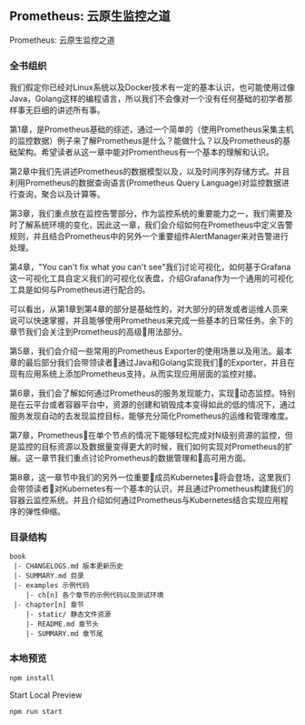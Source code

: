 ## Prometheus: 云原生监控之道

Prometheus: 云原生监控之道

### 全书组织

我们假定你已经对Linux系统以及Docker技术有一定的基本认识，也可能使用过像Java，Golang这样的编程语言，所以我们不会像对一个没有任何基础的初学者那样事无巨细的讲述所有事。

第1章，是Prometheus基础的综述，通过一个简单的（使用Prometheus采集主机的监控数据）例子来了解Prometheus是什么？能做什么？以及Prometheus的基础架构。希望读者从这一章中能对Promentheus有一个基本的理解和认识。

第2章中我们先讲述Prometheus的数据模型以及，以及时间序列存储方式。并且利用Prometheus的数据查询语言(Prometheus Query Language)对监控数据进行查询，聚合以及计算等。

第3章，我们重点放在监控告警部分，作为监控系统的重要能力之一，我们需要及时了解系统环境的变化，因此这一章，我们会介绍如何在Prometheus中定义告警规则，并且结合Prometheus中的另外一个重要组件AlertManager来对告警进行处理。

第4章，"You can't fix what you can't see"我们讨论可视化，如何基于Grafana这一可视化工具自定义我们的可视化仪表盘，介绍Grafana作为一个通用的可视化工具是如何与Prometheus进行配合的。

可以看出，从第1章到第4章的部分是基础性的，对大部分的研发或者运维人员来说可以快速掌握，并且能够使用Prometheus来完成一些基本的日常任务。余下的章节我们会关注到Prometheus的高级用法部分。

第5章，我们会介绍一些常用的Prometheus Exporter的使用场景以及用法。最本章的最后部分我们会带领读者通过Java和Golang实现我们的Exporter，并且在现有应用系统上添加Prometheus支持，从而实现应用层面的监控对接。

第6章，我们会了解如何通过Prometheus的服务发现能力，实现动态监控。特别是在云平台或者容器平台中，资源的创建和销毁成本变得如此的低的情况下，通过服务发现自动的去发现监控目标，能够充分简化Prometheus的运维和管理难度。

第7章，Prometheus在单个节点的情况下能够轻松完成对N级别资源的监控，但是监控的目标资源以及数据量变得更大的时候，我们如何实现对Prometheus的扩展。这一章节我们重点讨论Prometheus的数据管理和高可用方面。

第8章，这一章节中我们的另外一位重要成员Kubernetes将会登场，这里我们会带领读者对Kubernetes有一个基本的认识，并且通过Prometheus构建我们的容器云监控系统。并且介绍如何通过Prometheus与Kubernetes结合实现应用程序的弹性伸缩。

### 目录结构

```
book
 |- CHANGELOGS.md 版本更新历史
 |- SUMMARY.md 目录
 |- examples 示例代码
    |- ch[n] 各个章节的示例代码以及测试环境
 |- chapter[n] 章节
    |- static/ 静态文件资源
    |- README.md 章节头
    |- SUMMARY.md 章节尾
```

### 本地预览

```
npm install
```

Start Local Preview

```
npm run start
```
